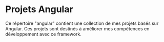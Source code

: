 # Projets Angular

Ce répertoire "angular" contient une collection de mes projets basés sur Angular. Ces projets sont destinés à améliorer mes compétences en développement avec ce framework.
